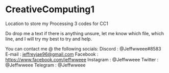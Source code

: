 # CreativeComputing1
Location to store my Processing 3 codes for CC1

<!-- README -->

Do drop me a text if there is anything unsure, let me know which file, which line, and I will try my best
to try and help. 

<!-- CONTACT ME -->
You can contact me @ the following socials:
Discord   : @Jeffwweee#8583
E-mail    : jeffreyjae96@gmail.com
Facebook  : https://www.facebook.com/jeffwweee
Instagram : @Jeffwweee
Twitter   : @Jeffwweee
Telegram  : @Jeffwweee

